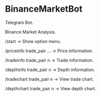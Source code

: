 # BinanceMarketBot

Telegram Bot. 

Binance Market Analysis.

/start -> Show option menu.

/priceinfo trade_pair ... -> Price information.

/tradeinfo trade_pair n -> Trade information.

/depthinfo trade_pair n -> Depth information.

/tradechart trade_pair n -> View trade chart.

/depthchart trade_pair n -> View depth chart.

